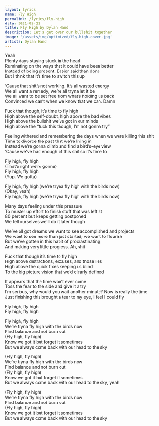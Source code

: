 ```yaml
---
layout: lyrics
name: Fly High
permalink: /lyrics/fly-high
date: 2021-05-21
title: Fly High by Dylan Hand
description: Let's get over our bullshit together
image: '/assets/img/optimized/fly-high-cover.jpg'
artists: Dylan Hand
---
```

Yeah  
Plenty days staying stuck in the head  
Ruminating on the ways that it could have been better  
Instead of being present. Easier said than done  
But I think that it’s time to switch this up  
  
‘Cause that shit’s not working. It’s all wasted energy  
We all want a remedy, we’re all tryna let it be  
We all want to be set free from what’s holding us back  
Convinced we can’t when we know that we can. Damn  
  
Fuck that though, it’s time to fly high  
High above the self-doubt, high above the bad vibes  
High above the bullshit we’ve got in our minds  
High above the “fuck this though, I’m not gonna try”  
  
Feeling withered and remembering the days when we were killing this shit  
Time to divorce the past that we’re living in  
Instead we’re gonna climb and find a bird’s-eye view  
‘Cause we’ve had enough of this shit so it’s time to  
  
Fly high, fly high  
(That’s right we’re gonna)  
Fly high, fly high  
(Yup. We gotta)  
  
Fly high, fly high (we’re tryna fly high with the birds now)  
(Okay, yeah)  
Fly high, fly high (we’re tryna fly high with the birds now)  
  
Many days feeling under this pressure  
To muster up effort to finish stuff that was left at  
80 percent but keeps getting postponed  
We tell ourselves we’ll do it later though  
  
We’ve all got dreams we want to see accomplished and projects   
We want to see more than just started; we want to flourish  
But we’ve gotten in this habit of procrastinating   
And making very little progress. Ah, shit  
  
Fuck that though it’s time to fly high  
High above distractions, excuses, and those lies  
High above the quick fixes keeping us blind  
To the big picture vision that we’d clearly defined  
  
It appears that the time won’t ever come  
Toss the fear to the side and give it a try  
I’m serious, why would you wait another minute? Now is really the time  
Just finishing this brought a tear to my eye, I feel I could fly  
  
Fly high, fly high  
Fly high, fly high  
  
Fly high, fly high  
We’re tryna fly high with the birds now  
Find balance and not burn out  
(Fly high, fly high)  
Know we got it but forget it sometimes  
But we always come back with our head to the sky  
  
(Fly high, fly high)  
We’re tryna fly high with the birds now  
Find balance and not burn out  
(Fly high, fly high)  
Know we got it but forget it sometimes  
But we always come back with our head to the sky, yeah  
  
(Fly high, fly high)  
We’re tryna fly high with the birds now  
Find balance and not burn out  
(Fly high, fly high)  
Know we got it but forget it sometimes  
But we always come back with our head to the sky  